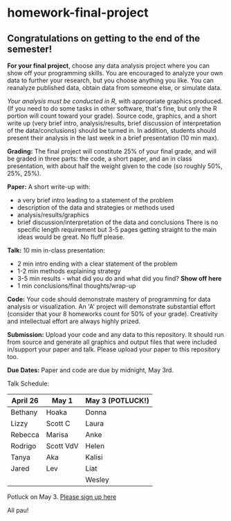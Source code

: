 # homework-final-project

## Congratulations on getting to the end of the semester! 

**For your final project**, choose any data analysis project where you can show off your programming skills. You are encouraged to analyze your own data to further your research, but you choose anything you like. You can reanalyze published data, obtain data from someone else, or simulate data. 

*Your analysis must be conducted in R*, with appropriate graphics produced. (If you need to do some tasks in other software, that's fine, but only the R portion will count toward your grade). Source code, graphics, and a short write up (very brief intro, analysis/results, brief discussion of interpretation of the data/conclusions) should be turned in. In addition, students should present their analysis in the last week in a brief presentation (10 min max).

**Grading:** The final project will constitute 25% of your final grade, and will be graded in three parts: the code, a short paper, and an in class presentation, with about half the weight given to the code (so roughly 50%, 25%, 25%). 

**Paper:** A short write-up with: 
 - a very brief intro leading to a statement of the problem
 - description of the data and strategies or methods used
 - analysis/results/graphics
 - brief discussion/interpretation of the data and conclusions
 There is no specific length requirement but 3-5 pages getting straight to the main ideas would be great. No fluff please. 
 
 **Talk:** 10 min in-class presentation:
 - 2 min intro ending with a clear statement of the problem
 - 1-2 min methods explaining strategy
 - 3-5 min results - what did you do and what did you find? **Show off here**
 - 1 min conclusions/final thoughts/wrap-up
 
**Code:**
Your code should demonstrate mastery of programming for data analysis or visualization. An 'A' project will demonstrate substantial effort (consider that your 8 homeworks count for 50% of your grade). Creativity and intellectual effort are always highly prized. 

**Submission:** Upload your code and any data to this repository. It should run from source and generate all graphics and output files that were included in/support your paper and talk. Please upload your paper to this repository too. 

**Due Dates:**
Paper and code are due by midnight, May 3rd. 

Talk Schedule: 

April 26 | May 1 | May 3 (POTLUCK!)
--- | --- | ---
Bethany | Hoaka | Donna 
Lizzy | Scott C | Laura 
Rebecca | Marisa | Anke
Rodrigo | Scott VdV | Helen
Tanya | Aka | Kalisi
Jared | Lev | Liat
| | | Wesley

Potluck on May 3. [Please sign up here](https://docs.google.com/spreadsheets/d/1vORFx0zH5mD1Ihne6ZQUwHMQ7EElg_MaAdyU6UGdxgs/edit?usp=sharing) 

All pau!
